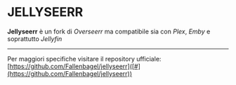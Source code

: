# JELLYSEERR
**Jellyseerr** è un fork di *Overseerr* ma compatibile sia con *Plex*, *Emby* e soprattutto *Jellyfin*


---
Per maggiori specifiche visitare il repository ufficiale:
[https://github.com/Fallenbagel/jellyseerr]([#](https://github.com/Fallenbagel/jellyseerr))